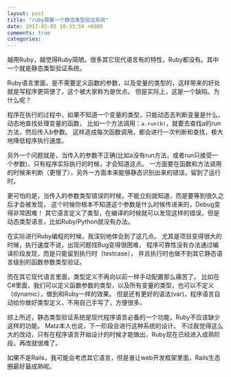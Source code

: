 ```yaml
---
layout: post
title: "ruby需要一个静态类型验证系统"
date: 2017-02-05 10:33:54 +0800
comments: true
categories: 
---
```


越用Ruby，越觉得Ruby简陋。很多其它现代语言有的特性，Ruby都没有。其中一个就是静态类型验证系统。

Ruby语言里面，是不需要定义函数的参数，以及变量的类型的，这样带来的好处就是写程序更简便了，这个被大家称为是优点。
但是实际上，这是一个缺陷。为什么呢？

程序在执行的过程中，如果不知道一个变量的类型，只能动态去判断变量是什么，动态地查找处理变量的函数，
比如一个方法调用：`a.run(b)`，就要去查找a的run方法，然后传入b参数。
这样造成每次函数调用，都会进行一次判断和查找，极大地降低程序执行速度。

另外一个问题就是，当传入的参数不正确(比如a没有run方法，或者run只接受一个参数)，只有程序实际执行的时候，才会知道这点。
一方面要在函数和方法调用的时候来判断（更慢了），另外一方面本来能够静态识别出来的错误，留到了运行时。

更可怕的是，当传入的参数类型错误的时候，不能立刻就知道，而是要等到很久之后才会被发现，
这个时候你根本不知道这个参数是什么时候传进来的，Debug变得非常困难！
其它语言定义了类型，在编译的时候就可以发现这样的错误，但是动态类型语言，比如Ruby/Python就没有办法。

在实际进行Ruby编程的时候，我深刻地体会到了这几点。
尤其是项目变得很大的时候，执行速度不说，出现问题找Bug变得很困难，
程序可靠性没有办法通过编译阶段发现，而是只能留到执行时（testcase），
并且执行时也做不到其它静态语言级别的函数参数类型验证。

而在其它现代语言里面，类型定义不再向以前一样手动配置那么痛苦了。
比如在C#里面，我们可以定义函数参数的类型，以及所有变量的类型，也可以不定义（dynamic），做到和Ruby一样的效果。
但是还有更好的语法(var)，程序语言自动给你做好类型定义，不用自己手写了，方便很多。

综上所述，静态类型验证系统是现代程序语言必备的一个功能，Ruby不应该缺少这样的功能。
Matz本人也说，下一阶段会进行这种系统的设计。
不过我觉得这么大的改动，只有在程序语言开始设计的时候才能做出，Ruby现在已经进入成熟阶段，再改就很难了。

如果不是Rails，我可能会考虑其它语言，但是谁让web开发框架里面，Rails生态圈最好最成熟呢。
